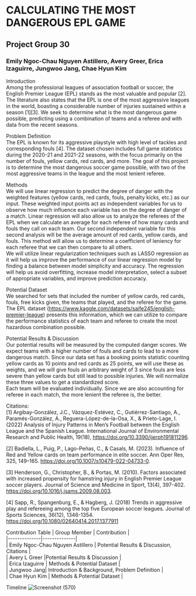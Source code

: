 # CALCULATING THE MOST DANGEROUS EPL GAME
## Project Group 30
### Emily Ngoc-Chau Nguyen Astillero, Avery Greer, Erica Izaguirre, Jungwoo Jang, Chae Hyun Kim
Introduction  
Among the professional leagues of association football or soccer, the English Premier League (EPL) stands as the most valuable and popular [2]. The literature also states that the EPL is one of the most aggressive leagues in the world, boasting a considerable number of injuries sustained within a season [1][3]. We seek to determine what is the most dangerous game possible, predicting using a combination of teams and a referee and with data from the recent seasons.

Problem Definition  
The EPL is known for its aggressive playstyle with high level of tackles and corresponding fouls [4]. The dataset chosen includes full game statistics during the 2020-21 and 2021-22 seasons, with the focus primarily on the number of fouls, yellow cards, red cards, and more. The goal of this project is to determine the most dangerous soccer game possible, with two of the most aggressive teams in the league and the most lenient referee.  

Methods  
We will use linear regression to predict the degree of danger with the weighted features (yellow cards, red cards, fouls, penalty kicks, etc.) as our input. These weighted input points act as independent variables for us to observe how much influence each variable has on the degree of danger of a match.
Linear regression will also allow us to analyze the referees of the EPL when we calculate an average for each referee of how many cards and fouls they call on each team. Our second independent variable for this second analysis will be the average amount of red cards, yellow cards, and fouls. This method will allow us to determine a coefficient of leniency for each referee that we can then compare to all others.  
We will utilize linear regularization techniques such as LASSO regression as it will help us improve the performance of our linear regression model by finding a balance between model simplicity and accuracy. The regression will help us avoid overfitting, increase model interpretation, select a subset of appropriate variables, and improve prediction accuracy.  

Potential Dataset  
We searched for sets that included the number of yellow cards, red cards, fouls, free kicks given, the teams that played, and the referee for the game. The EPL dataset (https://www.kaggle.com/datasets/saife245/english-premier-league) presents this information, which we can utilize to compare the performance statistics of each team and referee to create the most hazardous combination possible.  

Potential Results & Discussion  
Our potential results will be measured by the computed danger scores. We expect teams with a higher number of fouls and cards to lead to a more dangerous match.  Since our data set has a booking points statistic counting yellow cards as 10 points and red cards as 25 points, we will use these as weights, and we will give fouls an arbitrary weight of 3 since fouls are less severe than yellow cards but still lead to possible injuries. We will normalize these three values to get a standardized score.  
Each team will be evaluated individually. Since we are also accounting for referee in each match, the more lenient the referee is, the better.  
  

Citations:  
[1] Argibay-González, J.C., Vázquez-Estévez, C., Gutiérrez-Santiago, A., Paramés-González, A., Reguera-López-de-la-Osa, X., & Prieto-Lage, I. (2022) Analysis of Injury Patterns in Men’s Football between the English League and the Spanish League. International Journal of Environmental Research and Public Health, 19(18), 
 https://doi.org/10.3390/ijerph191811296.  

[2] Badiella, L., Puig, P., Lago-Peñas, C., & Casals, M. (2023). Influence of Red and Yellow cards on team performance in elite soccer. Ann Oper Res, 325, 149–165. 
 https://doi.org/10.1007/s10479-022-04733-0.  

[3] Henderson, G., Christopher, B., & Portas, M. (2010). Factors associated with increased propensity for hamstring injury in English Premier League soccer players. Journal of 
 Science and Medicine in Sport, 13(4), 397-402. https://doi.org/10.1016/j.jsams.2009.08.003. 

[4] Sapp, R., Spangenburg, E., & Hagberg, J. (2018) Trends in aggressive play and refereeing among the top five European soccer leagues. Journal of Sports Sciences, 36(12), 1346-1354. https://doi.org/10.1080/02640414.2017.1377911 

Contribution Table
| Group Member | Contribution |<br />
|--------------|--------------|<br />
| Emily Ngoc-Chau Nguyen Astillero | Potential Results & Discussion, Citations |<br />
| Avery L Greer |Potential Results & Discussion |<br />
| Erica Izaguirre | Methods & Potential Dataset |<br />
| Jungwoo Jang| Introduction & Background, Problem Definition |<br />
| Chae Hyun Kim | Methods & Potential Dataset |<br />

Timeline
![Screenshot (570)](https://github.com/JungwooJang119/JungwooJang119.github.io/assets/113401325/ff6d4f2c-3e4e-4882-8fa4-ee8ffe791d7b)


